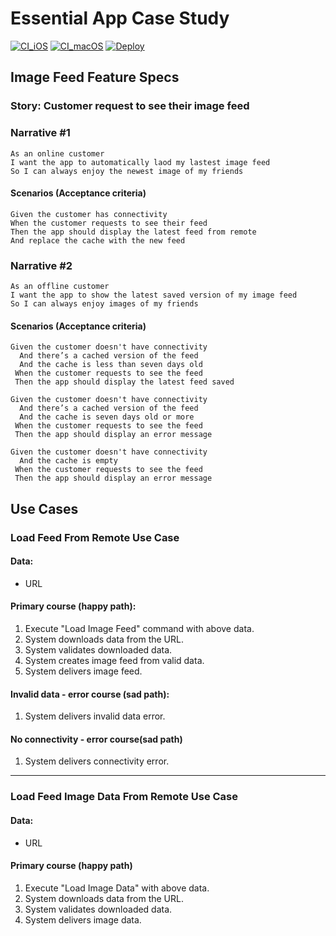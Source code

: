 # Essential App Case Study

[![CI_iOS](https://github.com/gtsofa/essential-feed-case-study/actions/workflows/CI_iOS.yml/badge.svg?branch=master)](https://github.com/gtsofa/essential-feed-case-study/actions/workflows/CI_iOS.yml) [![CI_macOS](https://github.com/gtsofa/essential-feed-case-study/actions/workflows/CI-macOS.yml/badge.svg)](https://github.com/gtsofa/essential-feed-case-study/actions/workflows/CI-macOS.yml) [![Deploy](https://github.com/gtsofa/essential-feed-case-study/actions/workflows/Deploy.yml/badge.svg?branch=master)](https://github.com/gtsofa/essential-feed-case-study/actions/workflows/Deploy.yml)

## Image Feed Feature Specs

### Story: Customer request to see their image feed

### Narrative #1

```
As an online customer 
I want the app to automatically laod my lastest image feed
So I can always enjoy the newest image of my friends
```

#### Scenarios (Acceptance criteria)

```
Given the customer has connectivity
When the customer requests to see their feed
Then the app should display the latest feed from remote
And replace the cache with the new feed
```

### Narrative #2

```
As an offline customer 
I want the app to show the latest saved version of my image feed
So I can always enjoy images of my friends
```

#### Scenarios (Acceptance criteria)

```
Given the customer doesn't have connectivity
  And there’s a cached version of the feed
  And the cache is less than seven days old
 When the customer requests to see the feed
 Then the app should display the latest feed saved

Given the customer doesn't have connectivity
  And there’s a cached version of the feed
  And the cache is seven days old or more
 When the customer requests to see the feed
 Then the app should display an error message

Given the customer doesn't have connectivity
  And the cache is empty
 When the customer requests to see the feed
 Then the app should display an error message
```

## Use Cases

### Load Feed From Remote Use Case

#### Data:
- URL

#### Primary course (happy path):
1. Execute "Load Image Feed" command with above data.
2. System downloads data from the URL.
3. System validates downloaded data. 
4. System creates image feed from valid data.
5. System delivers image feed.

#### Invalid data - error course (sad path):
1. System delivers invalid data error.

#### No connectivity - error course(sad path)
1. System delivers connectivity error.

--- 

### Load Feed Image Data From Remote Use Case

#### Data:
- URL

#### Primary course (happy path)
1. Execute "Load Image Data" with above data.
2. System downloads data from the URL.
3. System validates downloaded data.
4. System delivers image data.




